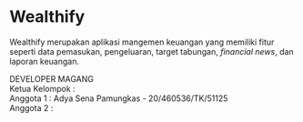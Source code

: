 # Wealthify
Wealthify merupakan aplikasi mangemen keuangan yang memiliki fitur seperti data pemasukan, pengeluaran, target tabungan, _financial news_, dan laporan keuangan.

DEVELOPER MAGANG <br>
Ketua Kelompok : <br>
Anggota 1 : Adya Sena Pamungkas - 20/460536/TK/51125 <br>
Anggota 2 : <br>
